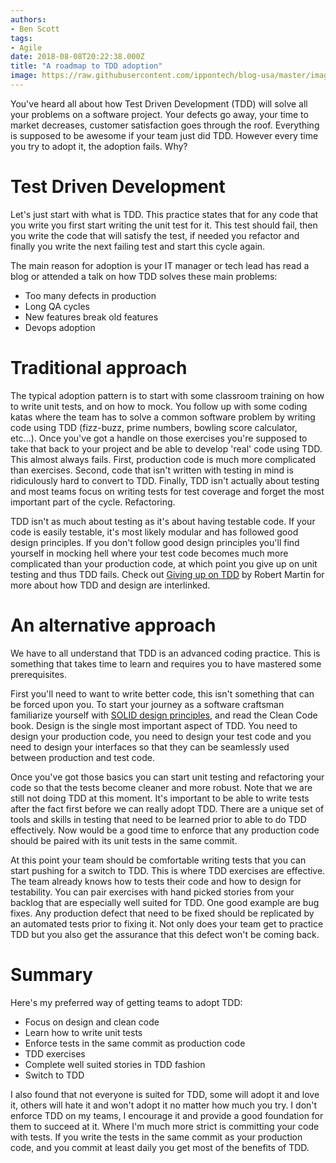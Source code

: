 ```yaml
---
authors:
- Ben Scott
tags:
- Agile
date: 2018-08-08T20:22:38.000Z
title: "A roadmap to TDD adoption"
image: https://raw.githubusercontent.com/ippontech/blog-usa/master/images/2018/08/TDD_Graphic.jpg
---
```


You've heard all about how Test Driven Development (TDD) will solve all your problems on a software project. Your defects go away, your time to market decreases, customer satisfaction goes through the roof. Everything is supposed to be awesome if your team just did TDD. However every time you try to adopt it, the adoption fails. Why?

# Test Driven Development

Let's just start with what is TDD. This practice states that for any code that you write you first start writing the unit test for it. This test should fail, then you write the code that will satisfy the test, if needed you refactor and finally you write the next failing test and start this cycle again.

The main reason for adoption is your IT manager or tech lead has read a blog or attended a talk on how TDD solves these main problems:

* Too many defects in production
* Long QA cycles
* New features break old features
* Devops adoption

# Traditional approach

The typical adoption pattern is to start with some classroom training on how to write unit tests, and on how to mock. You follow up with some coding katas where the team has to solve a common software problem by writing code using TDD (fizz-buzz, prime numbers, bowling score calculator, etc...). Once you've got a handle on those exercises you're supposed to take that back to your project and be able to develop 'real' code using TDD. This almost always fails. First, production code is much more complicated than exercises. Second, code that isn't written with testing in mind is ridiculously hard to convert to TDD. Finally, TDD isn't actually about testing and most teams focus on writing tests for test coverage and forget the most important part of the cycle. Refactoring.

TDD isn't as much about testing as it's about having testable code. If your code is easily testable, it's most likely modular and has followed good design principles. If you don't follow good design principles you'll find yourself in mocking hell where your test code becomes much more complicated than your production code, at which point you give up on unit testing and thus TDD fails. Check out [Giving up on TDD](https://blog.cleancoder.com/uncle-bob/2016/03/19/GivingUpOnTDD.html) by Robert Martin for more about how TDD and design are interlinked.

# An alternative approach

We have to all understand that TDD is an advanced coding practice. This is something that takes time to learn and requires you to have mastered some prerequisites.

First you'll need to want to write better code, this isn't something that can be forced upon you. To start your journey as a software craftsman familiarize yourself with [SOLID design principles](https://en.wikipedia.org/wiki/SOLID), and read the Clean Code book. Design is the single most important aspect of TDD. You need to design your production code, you need to design your test code and you need to design your interfaces so that they can be seamlessly used between production and test code.

Once you've got those basics you can start unit testing and refactoring your code so that the tests become cleaner and more robust. Note that we are still not doing TDD at this moment. It's important to be able to write tests after the fact first before we can really adopt TDD. There are a unique set of tools and skills in testing that need to be learned prior to able to do TDD effectively. Now would be a good time to enforce that any production code should be paired with its unit tests in the same commit.

At this point your team should be comfortable writing tests that you can start pushing for a switch to TDD. This is where TDD exercises are effective. The team already knows how to tests their code and how to design for testability. You can pair exercises with hand picked stories from your backlog that are especially well suited for TDD. One good example are bug fixes. Any production defect that need to be fixed should be replicated by an automated tests prior to fixing it. Not only does your team get to practice TDD but you also get the assurance that this defect won't be coming back.

# Summary

Here's my preferred way of getting teams to adopt TDD:

* Focus on design and clean code
* Learn how to write unit tests
* Enforce tests in the same commit as production code
* TDD exercises
* Complete well suited stories in TDD fashion
* Switch to TDD

I also found that not everyone is suited for TDD, some will adopt it and love it, others will hate it and won't adopt it no matter how much you try. I don't enforce TDD on my teams, I encourage it and provide a good foundation for them to succeed at it. Where I'm much more strict is committing your code with tests. If you write the tests in the same commit as your production code, and you commit at least daily you get most of the benefits of TDD.
